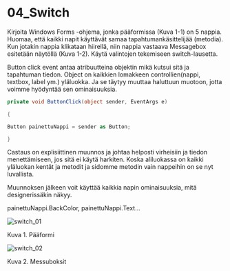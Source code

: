 # 04_Switch

Kirjoita Windows Forms -ohjema, jonka pääformissa (Kuva 1-1) on 5 nappia. Huomaa, että kaikki napit käyttävät samaa tapahtumankäsittelijää (metodia). Kun jotakin nappia klikataan hiirellä, niin nappia vastaava Messagebox esitetään näytöllä (Kuva 1-2). Käytä valintojen tekemiseen switch-lausetta. 

 

Button click event antaa atribuutteina objektin mikä kutsui sitä ja tapahtuman tiedon. Object on kaikkien lomakkeen controllien(nappi, textbox, label ym.) yläluokka. Ja se täytyy muuttaa haluttuun muotoon, jotta voimme hyödyntää sen ominaisuuksia. 

```c#
private void ButtonClick(object sender, EventArgs e) 

{ 

Button painettuNappi = sender as Button; 

} 

```

Castaus  on explisiittinen muunnos ja johtaa helposti virheisiin ja tiedon menettämiseen, jos sitä ei käytä harkiten. Koska aliluokassa on kaikki yläluokan kentät ja metodit ja sidomme metodin vain nappeihin on se nyt luvallista.  


Muunnoksen jälkeen voit käyttää kaikkia napin ominaisuuksia, mitä designerissäkin näkyy.  

painettuNappi.BackColor, painettuNappi.Text... 

![switch_01](https://github.com/Gradia-Ohjelmistokehitys-k2022/graafiset-kayttoliittymat-pohja/blob/main/04_Switch/kuvat/switch01.png)

Kuva 1. Pääformi

![switch_02](https://github.com/Gradia-Ohjelmistokehitys-k2022/graafiset-kayttoliittymat-pohja/blob/main/04_Switch/kuvat/switch02.png)

Kuva 2. Messuboksit
